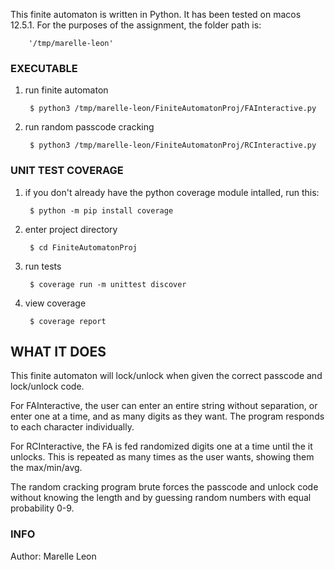 

This finite automaton is written in Python.
It has been tested on macos 12.5.1.
For the purposes of the assignment, the folder path is: 

        '/tmp/marelle-leon'

### EXECUTABLE

1. run finite automaton

        $ python3 /tmp/marelle-leon/FiniteAutomatonProj/FAInteractive.py

3. run random passcode cracking

        $ python3 /tmp/marelle-leon/FiniteAutomatonProj/RCInteractive.py

### UNIT TEST COVERAGE

1. if you don't already have the python coverage module intalled, run this:

        $ python -m pip install coverage

2. enter project directory

        $ cd FiniteAutomatonProj

3. run tests

        $ coverage run -m unittest discover

4. view coverage

        $ coverage report


## WHAT IT DOES

This finite automaton will lock/unlock when given the correct passcode and lock/unlock code.

For FAInteractive, the user can enter an entire string without separation,
or enter one at a time, and as many digits as they want. 
The program responds to each character individually.

For RCInteractive, the FA is fed randomized digits one at a time until the it unlocks.
This is repeated as many times as the user wants, showing them the max/min/avg.

The random cracking program brute forces the passcode and unlock code without knowing the length and by guessing random numbers with equal probability 0-9.

### INFO

Author: Marelle Leon
